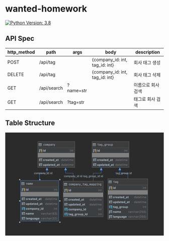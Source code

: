 # wanted-homework
[![Python Version: 3.8](https://badgen.net/badge/python/3.8/green)](https://docs.python.org/3.8/)

## API Spec

| http_method | path     | args | body                           | description |
| ----------- | -------- | ---- | ------------------------------ | ------------------------------ |
| POST        | /api/tag |      | {company_id: int, tag_id: int} |회사 태그 생성|
| DELETE      | /api/tag |      | {company_id: int, tag_id: int} |회사 태그 삭제|
| GET |/api/search|?name=str||이름으로 회사 검색|
| GET |/api/search|?tag=str||태그로 회사 검색|

## Table Structure

![image](./images/structure.png)



